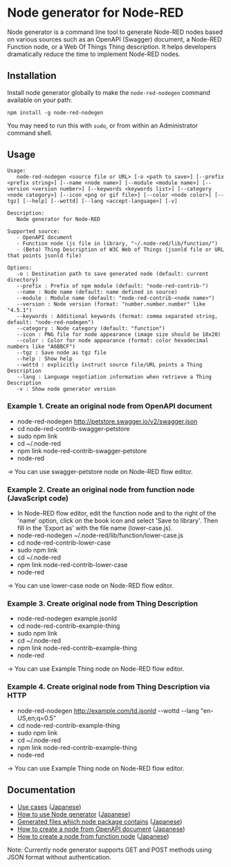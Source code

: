 
# Node generator for Node-RED

Node generator is a command line tool to generate Node-RED nodes based on various sources such as an OpenAPI (Swagger) document, a Node-RED Function node, or a Web Of Things Thing description.
It helps developers dramatically reduce the time to implement Node-RED nodes.

## Installation

Install node generator globally to make the `node-red-nodegen` command available on your path:

    npm install -g node-red-nodegen

You may need to run this with `sudo`, or from within an Administrator command shell.

## Usage

    Usage:
       node-red-nodegen <source file or URL> [-o <path to save>] [--prefix <prefix string>] [--name <node name>] [--module <module name>] [--version <version number>] [--keywords <keywords list>] [--category <node category>] [--icon <png or gif file>] [--color <node color>] [--tgz] [--help] [--wottd] [--lang <accept-language>] [-v]

    Description:
       Node generator for Node-RED

    Supported source:
       - OpenAPI document
       - Function node (js file in library, "~/.node-red/lib/function/")
       - (Beta) Thing Description of W3C Web of Things (jsonld file or URL that points jsonld file)

    Options:
       -o : Destination path to save generated node (default: current directory)
       --prefix : Prefix of npm module (default: "node-red-contrib-")
       --name : Node name (default: name defined in source)
       --module : Module name (default: "node-red-contrib-<node name>")
       --version : Node version (format: "number.number.number" like "4.5.1")
       --keywords : Additional keywords (format: comma separated string, default: "node-red-nodegen")
       --category : Node category (default: "function")
       --icon : PNG file for node appearance (image size should be 10x20)
       --color : Color for node appearance (format: color hexadecimal numbers like "A6BBCF")
       --tgz : Save node as tgz file
       --help : Show help
       --wottd : explicitly instruct source file/URL points a Thing Description
       --lang : Language negotiation information when retrieve a Thing Description
       -v : Show node generator version

### Example 1. Create an original node from OpenAPI document

- node-red-nodegen http://petstore.swagger.io/v2/swagger.json
- cd node-red-contrib-swagger-petstore
- sudo npm link
- cd ~/.node-red
- npm link node-red-contrib-swagger-petstore
- node-red

-> You can use swagger-petstore node on Node-RED flow editor.

### Example 2. Create an original node from function node (JavaScript code)

- In Node-RED flow editor, edit the function node and to the right of the 'name' option, click on the book icon and select 'Save to library'. Then fill in the 'Export as' with the file name (lower-case.js).
- node-red-nodegen ~/.node-red/lib/function/lower-case.js
- cd node-red-contrib-lower-case
- sudo npm link
- cd ~/.node-red
- npm link node-red-contrib-lower-case
- node-red

-> You can use lower-case node on Node-RED flow editor.

### Example 3. Create original node from Thing Description

- node-red-nodegen example.jsonld
- cd node-red-contrib-example-thing
- sudo npm link
- cd ~/.node-red
- npm link node-red-contrib-example-thing
- node-red

-> You can use Example Thing node on Node-RED flow editor.

### Example 4. Create original node from Thing Description via HTTP

- node-red-nodegen http://example.com/td.jsonld --wottd --lang "en-US,en;q=0.5"
- cd node-red-contrib-example-thing
- sudo npm link
- cd ~/.node-red
- npm link node-red-contrib-example-thing
- node-red

-> You can use Example Thing node on Node-RED flow editor.

## Documentation
- [Use cases](https://github.com/node-red/node-red-nodegen/blob/0.1.0/docs/index.md#use-cases) ([Japanese](https://github.com/node-red/node-red-nodegen/blob/0.1.0/docs/index_ja.md#use-cases))
- [How to use Node generator](https://github.com/node-red/node-red-nodegen/blob/0.1.0/docs/index.md#how-to-use-node-generator) ([Japanese](https://github.com/node-red/node-red-nodegen/blob/0.1.0/docs/index_ja.md#how-to-use-node-generator))
- [Generated files which node package contains](https://github.com/node-red/node-red-nodegen/blob/0.1.0/docs/index.md#generated-files-which-node-package-contains) ([Japanese](https://github.com/node-red/node-red-nodegen/blob/0.1.0/docs/index_ja.md#generated-files-which-node-package-contains))
- [How to create a node from OpenAPI document](https://github.com/node-red/node-red-nodegen/blob/0.1.0/docs/index.md#how-to-create-a-node-from-openapi-document) ([Japanese](https://github.com/node-red/node-red-nodegen/blob/0.1.0/docs/index_ja.md#how-to-create-a-node-from-openapi-document))
- [How to create a node from function node](https://github.com/node-red/node-red-nodegen/blob/0.1.0/docs/index.md#how-to-create-a-node-from-function-node) ([Japanese](https://github.com/node-red/node-red-nodegen/blob/0.1.0/docs/index_ja.md#how-to-create-a-node-from-function-node))

Note: Currently node generator supports GET and POST methods using JSON format without authentication.
